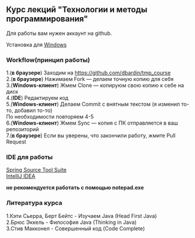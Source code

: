 <h2>Курс лекций "Технологии и методы программирования"</h2>

Для работы вам нужен аккаунт на github.

Установка для <a href="http://windows.github.com/">Windows</a>

<h3>Workflow(принцип работы)</h3>

1.(**в браузере**) Заходим на https://github.com/dbardin/tmp_course <br/>
2.(**в браузере**) Нажимаем Fork — делаем точную копию для себя <br/>
3.(**Windows-клиент**) Жмем Clone — копируюм свою копию к себе на диск <br/>
4.(**IDE**) Редактируем код <br/>
5.(**Windows-клиент**) Делаем Commit с внятным текстом (я изменил то-то, добавил то-то) <br/>
По необходимости повторяем 4-5 <br/>
6.(**Windows-клиент**) Жмем Sync — копия с ПК отправляется в ваш репозиторий <br/>
7.(**в браузере**) Если вы уверены, что закончили работу, жмите Pull Request


<h3>IDE для работы</h3>

<a href="http://www.springsource.org/downloads/sts-ggts">Spring Source Tool Suite</a><br/>
<a href="http://www.jetbrains.com/idea/download/download_thanks.jsp">IntelliJ IDEA</a><br/>

**не рекомендуется  работать с помощью notepad.exe**

<h3>Литература курса</h3>
1.Кэти Сьерра, Берт Бейтс - Изучаем Java (Head First Java)<br/>
2.Брюс Эккель - Философия Java (Thinking in Java)<br/>
3.Стив Макконел - Совершенный код (Code Complete)
